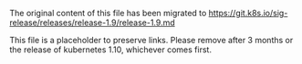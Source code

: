 The original content of this file has been migrated to https://git.k8s.io/sig-release/releases/release-1.9/release-1.9.md

This file is a placeholder to preserve links. Please remove after 3 months or the release of kubernetes 1.10, whichever comes first.
